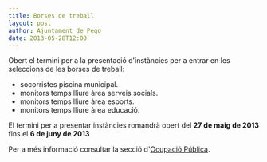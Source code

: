 ```yaml
---
title: Borses de treball
layout: post
author: Ajuntament de Pego
date: 2013-05-28T12:00
---
```

Obert el termini per a la presentació d'instàncies per a entrar en les seleccions de les borses de treball:

* socorristes piscina municipal.
* monitors temps lliure àrea serveis socials.
* monitors temps lliure àrea esports.
* monitors temps lliure àrea educació.

El termini per a presentar instàncies romandrà obert del **27 de maig de 2013** fins el **6 de juny de 2013**

Per a més informació consultar la secció d'[Ocupació Pública](/serveis/ocupacio-publica.html).